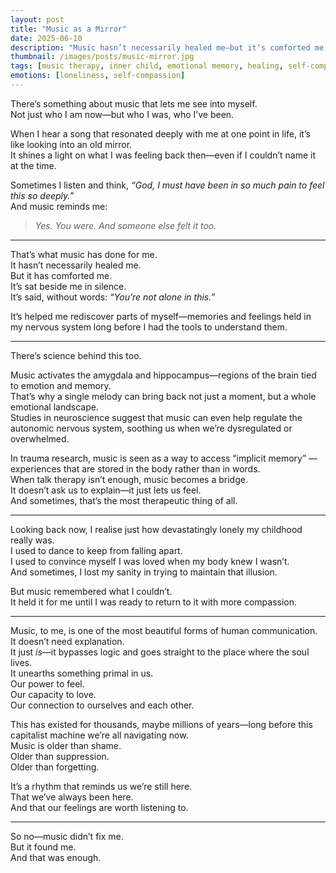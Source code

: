 ```yaml
---
layout: post
title: "Music as a Mirror"
date: 2025-06-10
description: "Music hasn’t necessarily healed me—but it’s comforted me, remembered me, and helped me rediscover parts of my soul I didn’t know were still alive."
thumbnail: /images/posts/music-mirror.jpg
tags: [music therapy, inner child, emotional memory, healing, self-compassion, loneliness, nervous system]
emotions: [loneliness, self-compassion]
---
```


There’s something about music that lets me see into myself.  
Not just who I am now—but who I was, who I’ve been.  

When I hear a song that resonated deeply with me at one point in life, it’s like looking into an old mirror.  
It shines a light on what I was feeling back then—even if I couldn’t name it at the time.

Sometimes I listen and think, *“God, I must have been in so much pain to feel this so deeply.”*  
And music reminds me:  
> *Yes. You were. And someone else felt it too.*  

---

That’s what music has done for me.  
It hasn’t necessarily healed me.  
But it has comforted me.  
It’s sat beside me in silence.  
It’s said, without words: *“You’re not alone in this.”*

It’s helped me rediscover parts of myself—memories and feelings held in my nervous system long before I had the tools to understand them.

---

There’s science behind this too.

Music activates the amygdala and hippocampus—regions of the brain tied to emotion and memory.  
That’s why a single melody can bring back not just a moment, but a whole emotional landscape.  
Studies in neuroscience suggest that music can even help regulate the autonomic nervous system, soothing us when we’re dysregulated or overwhelmed.

In trauma research, music is seen as a way to access “implicit memory” — experiences that are stored in the body rather than in words.  
When talk therapy isn’t enough, music becomes a bridge.  
It doesn’t ask us to explain—it just lets us feel.  
And sometimes, that’s the most therapeutic thing of all.

---

Looking back now, I realise just how devastatingly lonely my childhood really was.  
I used to dance to keep from falling apart.  
I used to convince myself I was loved when my body knew I wasn’t.  
And sometimes, I lost my sanity in trying to maintain that illusion.

But music remembered what I couldn’t.  
It held it for me until I was ready to return to it with more compassion.

---

Music, to me, is one of the most beautiful forms of human communication.  
It doesn’t need explanation.  
It just *is*—it bypasses logic and goes straight to the place where the soul lives.  
It unearths something primal in us.  
Our power to feel.  
Our capacity to love.  
Our connection to ourselves and each other.

This has existed for thousands, maybe millions of years—long before this capitalist machine we’re all navigating now.  
Music is older than shame.  
Older than suppression.  
Older than forgetting.

It’s a rhythm that reminds us we’re still here.  
That we’ve always been here.  
And that our feelings are worth listening to.

---

So no—music didn’t fix me.  
But it found me.  
And that was enough.
